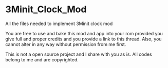 # 3Minit_Clock_Mod
All the files needed to implement 3Minit clock mod

You are free to use and bake this mod and app into your rom provided you give full and proper credits and you provide a link to this thread. Also, you cannot alter in any way without permission from me first.

This is not a open source project and I share with you as is. All codes belong to me and are copyrighted.
